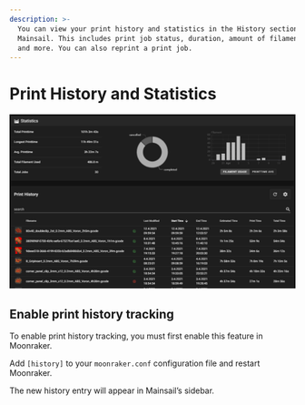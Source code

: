 ```yaml
---
description: >-
  You can view your print history and statistics in the History section of
  Mainsail. This includes print job status, duration, amount of filament used,
  and more. You can also reprint a print job.
---
```


# Print History and Statistics

![](../../.gitbook/assets/history.png)

## Enable print history tracking <a href="#enable-print-history-tracking" id="enable-print-history-tracking"></a>

To enable print history tracking, you must first enable this feature in Moonraker.

Add `[history]` to your `moonraker.conf` configuration file and restart Moonraker.

The new history entry will appear in Mainsail’s sidebar.
